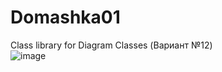 # Domashka01
Сlass library for Diagram Classes (Вариант №12)\
![image](https://user-images.githubusercontent.com/98106726/212748702-ffcc2beb-6e1a-4814-8f5b-2a505b7c870f.png)
